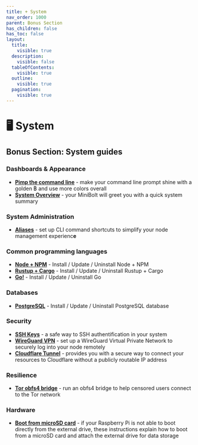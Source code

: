 ```yaml
---
title: + System
nav_order: 1000
parent: Bonus Section
has_children: false
has_toc: false
layout:
  title:
    visible: true
  description:
    visible: false
  tableOfContents:
    visible: true
  outline:
    visible: true
  pagination:
    visible: true
---
```


# 🖥️ System

## Bonus Section: System guides

### Dashboards & Appearance

* [**Pimp the command line**](command-line.md) - make your command line prompt shine with a golden ฿ and use more colors overall
* [**System Overview**](../../bonus-guides/system/system-overview.md) - your MiniBolt will greet you with a quick system summary

### System Administration

* [**Aliases**](aliases.md) - set up CLI command shortcuts to simplify your node management experienc**e**

### Common programming languages

* [**Node + NPM**](nodejs-npm.md) - Install / Update / Uninstall Node + NPM
* [**Rustup + Cargo**](../../bonus-guides/system/rustup-+-cargo.md) - Install / Update / Uninstall Rustup + Cargo
* [**Go!**](../../bonus-guides/system/go.md) - Install / Update / Uninstall Go

### Databases

* [**PostgreSQL**](../../bonus-guides/system/postgresql.md) - Install / Update / Uninstall PostgreSQL database

### Security

* [**SSH Keys**](ssh-keys.md) - a safe way to SSH authentification in your system
* [**WireGuard VPN**](wireguard-vpn.md) - set up a WireGuard Virtual Private Network to securely log into your node remotely
* [**Cloudflare Tunnel**](../../bonus-guides/system/cloudflare-tunnel.md) - provides you with a secure way to connect your resources to Cloudflare without a publicly routable IP address

### Resilience

* [**Tor obfs4 bridge**](../../index-4/index/tor-bridge.md) - run an obfs4 bridge to help censored users connect to the Tor network

### Hardware

* [**Boot from microSD card**](../../bonus-guides/system/boot-from-microsd-instead-of-external-drive.md) - if your Raspberry Pi is not able to boot directly from the external drive, these instructions explain how to boot from a microSD card and attach the external drive for data storage
